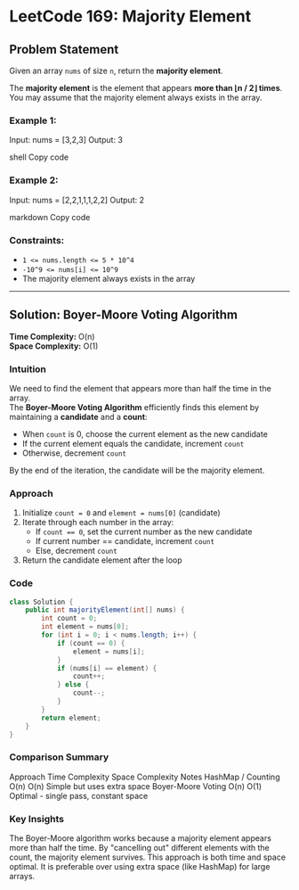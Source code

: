 # LeetCode 169: Majority Element

## Problem Statement

Given an array `nums` of size `n`, return the **majority element**.  

The **majority element** is the element that appears **more than ⌊n / 2⌋ times**. You may assume that the majority element always exists in the array.  

### Example 1:
Input: nums = [3,2,3]
Output: 3

shell
Copy code

### Example 2:
Input: nums = [2,2,1,1,1,2,2]
Output: 2

markdown
Copy code

### Constraints:
- `1 <= nums.length <= 5 * 10^4`
- `-10^9 <= nums[i] <= 10^9`
- The majority element always exists in the array

---

## Solution: Boyer-Moore Voting Algorithm

**Time Complexity:** O(n)  
**Space Complexity:** O(1)

### Intuition
We need to find the element that appears more than half the time in the array.  
The **Boyer-Moore Voting Algorithm** efficiently finds this element by maintaining a **candidate** and a **count**:
- When `count` is 0, choose the current element as the new candidate
- If the current element equals the candidate, increment `count`
- Otherwise, decrement `count`

By the end of the iteration, the candidate will be the majority element.

### Approach
1. Initialize `count = 0` and `element = nums[0]` (candidate)  
2. Iterate through each number in the array:  
   - If `count == 0`, set the current number as the new candidate  
   - If current number == candidate, increment `count`  
   - Else, decrement `count`  
3. Return the candidate element after the loop

### Code
```java
class Solution {
    public int majorityElement(int[] nums) {
        int count = 0;
        int element = nums[0];
        for (int i = 0; i < nums.length; i++) {
            if (count == 0) {
                element = nums[i];
            }
            if (nums[i] == element) {
                count++;
            } else {
                count--;
            }
        }
        return element;
    }
}
```
### Comparison Summary
Approach	Time Complexity	Space Complexity	Notes
HashMap / Counting	O(n)	O(n)	Simple but uses extra space
Boyer-Moore Voting	O(n)	O(1)	Optimal - single pass, constant space


### Key Insights
The Boyer-Moore algorithm works because a majority element appears more than half the time.
By "cancelling out" different elements with the count, the majority element survives.
This approach is both time and space optimal.
It is preferable over using extra space (like HashMap) for large arrays.

